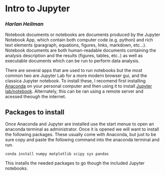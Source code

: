 # Intro to Jupyter
### *Harlan Heilman*

Notebook documents or notebooks are documents produced by the Jupyter Notebook App, which contain both computer code (e.g. python) and rich text elements (paragraph, equations, figures, links, markdown, etc…). Notebook documents are both human-readable documents containing the analysis description and the results (figures, tables, etc..) as well as executable documents which can be run to perform data analysis.

There are several apps that are used to run notebooks but the most common two are Jupyter Lab for a more modern browser gui, and the classica Jupyter notebook. To install these, I recomend first installing [Anaconda](https://www.anaconda.com/) on your personal computer and then using it to install [Jupyter lab/notebook](https://docs.anaconda.com/navigator/overview/#navigator-pages). Alternately, this can be ran using a remote server and acessed theough the internet. 

## Packages to install
Once Anaconda and Jupyter are installed use the start menue to open an anaconda terminal as administrator. Once it is opened we will want to install the following packages. These usually come with Anaconda, but just to be sure copy and paste the following command into the anaconda terminal and run. 

`conda install numpy matplotlib scipy sys pandas`

This installs the needed packages to go though the included Jupyter notebooks. 
